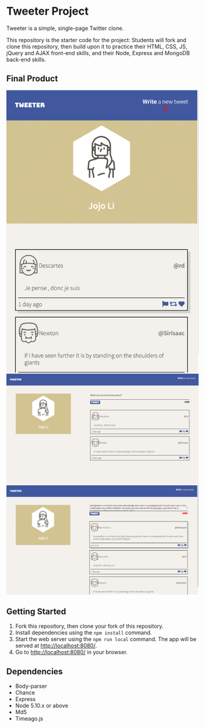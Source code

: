 # Tweeter Project

Tweeter is a simple, single-page Twitter clone.

This repository is the starter code for the project: Students will fork and clone this repository, then build upon it to practice their HTML, CSS, JS, jQuery and AJAX front-end skills, and their Node, Express and MongoDB back-end skills.

## Final Product

!["screenshot of Tweeter's home page - tablet size"](https://github.com/jojo2829/tweeter/blob/master/docs/tablet-holme-page.png?raw=true)
!["screenshot of Tweeter's home page - desktop size"](https://github.com/jojo2829/tweeter/blob/master/docs/desktop-homepage.png?raw=true)
!["screenshot of Tweeter's with exceeding character input"](https://github.com/jojo2829/tweeter/blob/master/docs/desktop-character-exceed-limit.png?raw=true)

## Getting Started

1. Fork this repository, then clone your fork of this repository.
2. Install dependencies using the `npm install` command.
3. Start the web server using the `npm run local` command. The app will be served at <http://localhost:8080/>.
4. Go to <http://localhost:8080/> in your browser.

## Dependencies

- Body-parser
- Chance
- Express
- Node 5.10.x or above
- Md5
- Timeago.js
